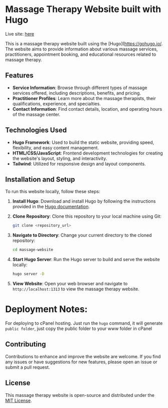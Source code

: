 # Massage Therapy Website built with Hugo 

Live site: [here](http://nirvana-centar.com)

This is a massage therapy website built using the [Hugo](https://gohugo.io/. The website aims to provide information about various massage services, practitioners, appointment booking, and educational resources related to massage therapy.

## Features

- **Service Information**: Browse through different types of massage services offered, including descriptions, benefits, and pricing.
- **Practitioner Profiles**: Learn more about the massage therapists, their qualifications, experience, and specialties.
- **Contact Information**: Find contact details, location, and operating hours of the massage center.

## Technologies Used

- **Hugo Framework**: Used to build the static website, providing speed, flexibility, and easy content management.
- **HTML/CSS/JavaScript**: Frontend development technologies for creating the website's layout, styling, and interactivity.
- **Tailwind**: Utilized for responsive design and layout components.

## Installation and Setup

To run this website locally, follow these steps:

1. **Install Hugo**: Download and install Hugo by following the instructions provided in the [Hugo documentation](https://gohugo.io/getting-started/installing/).
2. **Clone Repository**: Clone this repository to your local machine using Git:

    ```bash
    git clone <repository_url>
    ```

3. **Navigate to Directory**: Change your current directory to the cloned repository:

    ```bash
    cd massage-website
    ```

4. **Start Hugo Server**: Run the Hugo server to build and serve the website locally:

    ```bash
    hugo server -D
    ```

5. **View Website**: Open your web browser and navigate to `http://localhost:1313` to view the massage therapy website.


# Deployment Notes:

For deploying to cPanel hosting. Just run the `hugo` command, it will generate `public folder`, just copy the public folder to your www folder in cPanel

## Contributing

Contributions to enhance and improve the website are welcome. If you find any issues or have suggestions for new features, please open an issue or submit a pull request.

## License

This massage therapy website is open-source and distributed under the [MIT License](LICENSE).
